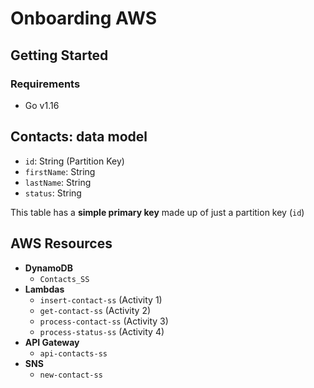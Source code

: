 # Onboarding AWS

## Getting Started

### Requirements

- Go v1.16

## Contacts: data model

- `id`: String (Partition Key)
- `firstName`: String
- `lastName`: String
- `status`: String

This table has a **simple primary key** made up of just a partition key (`id`)

## AWS Resources

- **DynamoDB**
    - `Contacts_SS`
- **Lambdas**
    - `insert-contact-ss` (Activity 1)
    - `get-contact-ss` (Activity 2)
    - `process-contact-ss` (Activity 3)
    - `process-status-ss` (Activity 4)
- **API Gateway**
    - `api-contacts-ss`
- **SNS**
    - `new-contact-ss`
